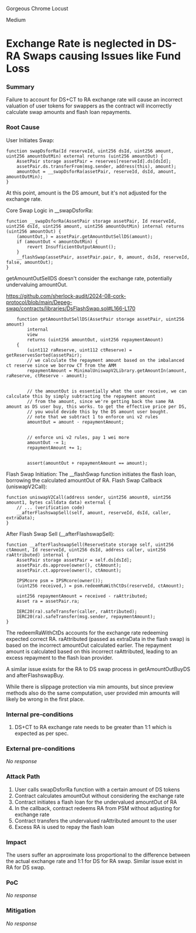 Gorgeous Chrome Locust

Medium

# Exchange Rate is neglected in DS-RA Swaps causing Issues like Fund Loss

### Summary

Failure to account for DS+CT to RA exchange rate will cause an incorrect valuation of user tokens for swappers as the contract will incorrectly calculate swap amounts and flash loan repayments.

### Root Cause

User Initiates Swap:
```solidity
function swapDsforRa(Id reserveId, uint256 dsId, uint256 amount, uint256 amountOutMin) external returns (uint256 amountOut) {
    AssetPair storage assetPair = reserves[reserveId].ds[dsId];
    assetPair.ds.transferFrom(msg.sender, address(this), amount);
    amountOut = __swapDsforRa(assetPair, reserveId, dsId, amount, amountOutMin);
}
```
At this point, amount is the DS amount, but it's not adjusted for the exchange rate.

Core Swap Logic in __swapDsforRa:
```solidity
function __swapDsforRa(AssetPair storage assetPair, Id reserveId, uint256 dsId, uint256 amount, uint256 amountOutMin) internal returns (uint256 amountOut) {
    (amountOut,) = assetPair.getAmountOutSellDS(amount);
    if (amountOut < amountOutMin) {
        revert InsufficientOutputAmount();
    }
    __flashSwap(assetPair, assetPair.pair, 0, amount, dsId, reserveId, false, amountOut);
}
```
getAmountOutSellDS doesn't consider the exchange rate, potentially undervaluing amountOut.

https://github.com/sherlock-audit/2024-08-cork-protocol/blob/main/Depeg-swap/contracts/libraries/DsFlashSwap.sol#L166-L170
```solidity
    function getAmountOutSellDS(AssetPair storage assetPair, uint256 amount)
        internal
        view
        returns (uint256 amountOut, uint256 repaymentAmount)
    {
        (uint112 raReserve, uint112 ctReserve) = getReservesSorted(assetPair);
        // we calculate the repayment amount based on the imbalanced ct reserve since we borrow CT from the AMM
        repaymentAmount = MinimalUniswapV2Library.getAmountIn(amount, raReserve, ctReserve - amount);


        // the amountOut is essentially what the user receive, we can calculate this by simply subtracting the repayment amount
        // from the amount, since we're getting back the same RA amount as DS user buy, this works. to get the effective price per DS,
        // you would devide this by the DS amount user bought.
        // note that we subtract 1 to enforce uni v2 rules
        amountOut = amount - repaymentAmount;


        // enforce uni v2 rules, pay 1 wei more
        amountOut -= 1;
        repaymentAmount += 1;


        assert(amountOut + repaymentAmount == amount);
```

Flash Swap Initiation:
The __flashSwap function initiates the flash loan, borrowing the calculated amountOut of RA.
Flash Swap Callback (uniswapV2Call):
```solidity
function uniswapV2Call(address sender, uint256 amount0, uint256 amount1, bytes calldata data) external {
    // ... (verification code)
    __afterFlashswapSell(self, amount, reserveId, dsId, caller, extraData);
}
```

After Flash Swap Sell (__afterFlashswapSell):
```solidity
function __afterFlashswapSell(ReserveState storage self, uint256 ctAmount, Id reserveId, uint256 dsId, address caller, uint256 raAttributed) internal {
    AssetPair storage assetPair = self.ds[dsId];
    assetPair.ds.approve(owner(), ctAmount);
    assetPair.ct.approve(owner(), ctAmount);

    IPSMcore psm = IPSMcore(owner());
    (uint256 received,) = psm.redeemRaWithCtDs(reserveId, ctAmount);

    uint256 repaymentAmount = received - raAttributed;
    Asset ra = assetPair.ra;

    IERC20(ra).safeTransfer(caller, raAttributed);
    IERC20(ra).safeTransfer(msg.sender, repaymentAmount);
}
```


The redeemRaWithCtDs accounts for the exchange rate redeeming expected correct RA.
raAttributed (passed as extraData in the flash swap) is based on the incorrect amountOut calculated earlier.
The repayment amount is calculated based on this incorrect raAttributed, leading to an excess repayment to the flash loan provider.

A similar issue exists for the RA to DS swap process in getAmountOutBuyDS and afterFlashswapBuy.

While there is slippage protection via min amounts, but since preview methods also do the same computation, user provided min amounts will likely be wrong in the first place.

### Internal pre-conditions

1. DS+CT to RA exchange rate needs to be greater than 1:1 which is expected as per spec.

### External pre-conditions

_No response_

### Attack Path

1. User calls swapDsforRa function with a certain amount of DS tokens
2. Contract calculates amountOut without considering the exchange rate
3. Contract initiates a flash loan for the undervalued amountOut of RA
4. In the callback, contract redeems RA from PSM without adjusting for exchange rate
5. Contract transfers the undervalued raAttributed amount to the user
6. Excess RA is used to repay the flash loan

### Impact

The users suffer an approximate loss proportional to the difference between the actual exchange rate and 1:1 for DS for RA swap. Similar issue exist in RA for DS swap.

### PoC

_No response_

### Mitigation

_No response_